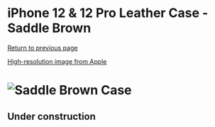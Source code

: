 # iPhone 12 & 12 Pro Leather Case - Saddle Brown

[Return to previous page](/iphone_12)

[High-resolution image from Apple](https://store.storeimages.cdn-apple.com/8756/as-images.apple.com/is//MHKF3?wid=4500&hei=4500&fmt=png)

# ![Saddle Brown Case](/everyphone/MHKF3.png)

## Under construction
